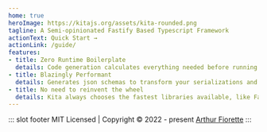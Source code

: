 ```yaml
---
home: true
heroImage: https://kitajs.org/assets/kita-rounded.png
tagline: A Semi-opinionated Fastify Based Typescript Framework
actionText: Quick Start →
actionLink: /guide/
features:
- title: Zero Runtime Boilerplate
  details: Code generation calculates everything needed before running the server. You can focus on what really matters.
- title: Blazingly Performant
  details: Generates json schemas to transform your serializations and validations into highly performant functions!
- title: No need to reinvent the wheel
  details: Kita always chooses the fastest libraries available, like Fastify and Avj.
---
```


::: slot footer
MIT Licensed | Copyright © 2022 - present [Arthur Fiorette](https://github.com/arthurfiorette)
:::
